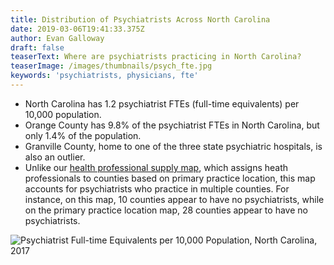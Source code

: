 ```yaml
---
title: Distribution of Psychiatrists Across North Carolina
date: 2019-03-06T19:41:33.375Z
author: Evan Galloway
draft: false
teaserText: Where are psychiatrists practicing in North Carolina?
teaserImage: /images/thumbnails/psych_fte.jpg
keywords: 'psychiatrists, physicians, fte'
---
```


* North Carolina has 1.2 psychiatrist FTEs (full-time equivalents) per 10,000 population.
* Orange County has 9.8% of the psychiatrist FTEs in North Carolina, but only 1.4% of the population.
* Granville County, home to one of the three state psychiatric hospitals, is also an outlier.
* Unlike our [health professional supply map](https://nchealthworkforce.unc.edu/supply/), which assigns heath professionals to counties based on primary practice location, this map accounts for psychiatrists who practice in multiple counties. For instance, on this map, 10 counties appear to have no psychiatrists, while on the primary practice location map, 28 counties appear to have no psychiatrists.

![Psychiatrist Full-time Equivalents per 10,000 Population, North Carolina, 2017](/images/posts/psych_fte.png)
